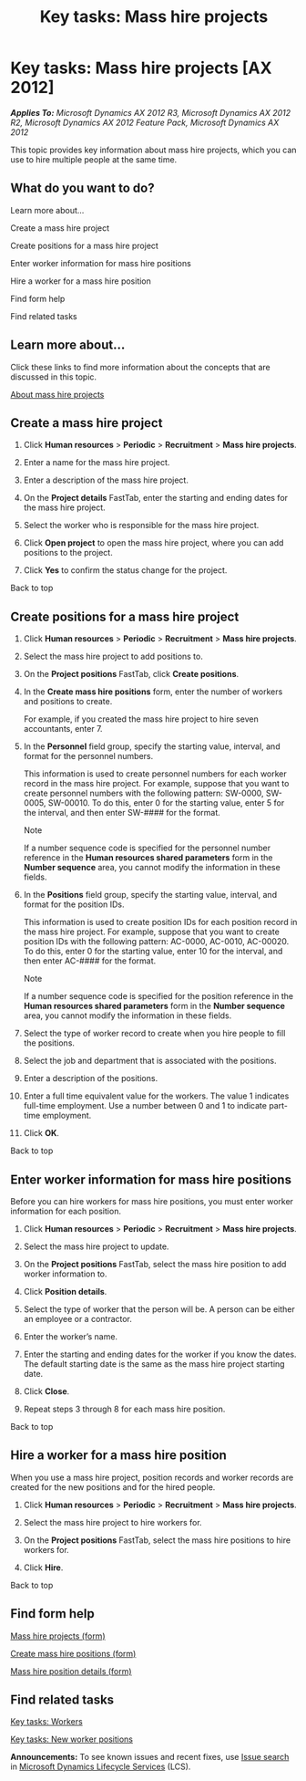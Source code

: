 ﻿---
title: 'Key tasks: Mass hire projects'
TOCTitle: 'Key tasks: Mass hire projects'
ms:assetid: ac834d58-a587-4234-94e2-49a1c6fcb8c0
ms:mtpsurl: https://technet.microsoft.com/en-us/library/Hh694715(v=AX.60)
ms:contentKeyID: 42117770
ms.date: 04/18/2014
mtps_version: v=AX.60
---

# Key tasks: Mass hire projects [AX 2012]


_**Applies To:** Microsoft Dynamics AX 2012 R3, Microsoft Dynamics AX 2012 R2, Microsoft Dynamics AX 2012 Feature Pack, Microsoft Dynamics AX 2012_

This topic provides key information about mass hire projects, which you can use to hire multiple people at the same time.

## What do you want to do?

Learn more about...

Create a mass hire project

Create positions for a mass hire project

Enter worker information for mass hire positions

Hire a worker for a mass hire position

Find form help

Find related tasks

## Learn more about...

Click these links to find more information about the concepts that are discussed in this topic.

[About mass hire projects](about-mass-hire-projects.md)

## Create a mass hire project

1.  Click **Human resources** \> **Periodic** \> **Recruitment** \> **Mass hire projects**.

2.  Enter a name for the mass hire project.

3.  Enter a description of the mass hire project.

4.  On the **Project details** FastTab, enter the starting and ending dates for the mass hire project.

5.  Select the worker who is responsible for the mass hire project.

6.  Click **Open project** to open the mass hire project, where you can add positions to the project.

7.  Click **Yes** to confirm the status change for the project.

Back to top

## Create positions for a mass hire project

1.  Click **Human resources** \> **Periodic** \> **Recruitment** \> **Mass hire projects**.

2.  Select the mass hire project to add positions to.

3.  On the **Project positions** FastTab, click **Create positions**.

4.  In the **Create mass hire positions** form, enter the number of workers and positions to create.
    
    For example, if you created the mass hire project to hire seven accountants, enter 7.

5.  In the **Personnel** field group, specify the starting value, interval, and format for the personnel numbers.
    
    This information is used to create personnel numbers for each worker record in the mass hire project. For example, suppose that you want to create personnel numbers with the following pattern: SW-0000, SW-0005, SW-00010. To do this, enter 0 for the starting value, enter 5 for the interval, and then enter SW-\#\#\#\# for the format.
    

    > [!NOTE]
    > <P>If a number sequence code is specified for the personnel number reference in the <STRONG>Human resources shared parameters</STRONG> form in the <STRONG>Number sequence</STRONG> area, you cannot modify the information in these fields.</P>



6.  In the **Positions** field group, specify the starting value, interval, and format for the position IDs.
    
    This information is used to create position IDs for each position record in the mass hire project. For example, suppose that you want to create position IDs with the following pattern: AC-0000, AC-0010, AC-00020. To do this, enter 0 for the starting value, enter 10 for the interval, and then enter AC-\#\#\#\# for the format.
    

    > [!NOTE]
    > <P>If a number sequence code is specified for the position reference in the <STRONG>Human resources shared parameters</STRONG> form in the <STRONG>Number sequence</STRONG> area, you cannot modify the information in these fields.</P>



7.  Select the type of worker record to create when you hire people to fill the positions.

8.  Select the job and department that is associated with the positions.

9.  Enter a description of the positions.

10. Enter a full time equivalent value for the workers. The value 1 indicates full-time employment. Use a number between 0 and 1 to indicate part-time employment.

11. Click **OK**.

Back to top

## Enter worker information for mass hire positions

Before you can hire workers for mass hire positions, you must enter worker information for each position.

1.  Click **Human resources** \> **Periodic** \> **Recruitment** \> **Mass hire projects**.

2.  Select the mass hire project to update.

3.  On the **Project positions** FastTab, select the mass hire position to add worker information to.

4.  Click **Position details**.

5.  Select the type of worker that the person will be. A person can be either an employee or a contractor.

6.  Enter the worker’s name.

7.  Enter the starting and ending dates for the worker if you know the dates. The default starting date is the same as the mass hire project starting date.

8.  Click **Close**.

9.  Repeat steps 3 through 8 for each mass hire position.

Back to top

## Hire a worker for a mass hire position

When you use a mass hire project, position records and worker records are created for the new positions and for the hired people.

1.  Click **Human resources** \> **Periodic** \> **Recruitment** \> **Mass hire projects**.

2.  Select the mass hire project to hire workers for.

3.  On the **Project positions** FastTab, select the mass hire positions to hire workers for.

4.  Click **Hire**.

Back to top

## Find form help

[Mass hire projects (form)](https://technet.microsoft.com/en-us/library/aa591824\(v=ax.60\))

[Create mass hire positions (form)](https://technet.microsoft.com/en-us/library/aa500807\(v=ax.60\))

[Mass hire position details (form)](https://technet.microsoft.com/en-us/library/aa591980\(v=ax.60\))

## Find related tasks

[Key tasks: Workers](key-tasks-workers.md)

[Key tasks: New worker positions](key-tasks-new-worker-positions.md)

  
**Announcements:** To see known issues and recent fixes, use [Issue search](http://go.microsoft.com/fwlink/?linkid=389258) in [Microsoft Dynamics Lifecycle Services](http://go.microsoft.com/fwlink/?linkid=306505) (LCS).

